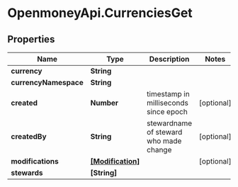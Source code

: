 # OpenmoneyApi.CurrenciesGet

## Properties
Name | Type | Description | Notes
------------ | ------------- | ------------- | -------------
**currency** | **String** |  | 
**currencyNamespace** | **String** |  | 
**created** | **Number** | timestamp in milliseconds since epoch | [optional] 
**createdBy** | **String** | stewardname of steward who made change | [optional] 
**modifications** | [**[Modification]**](Modification.md) |  | [optional] 
**stewards** | **[String]** |  | 


